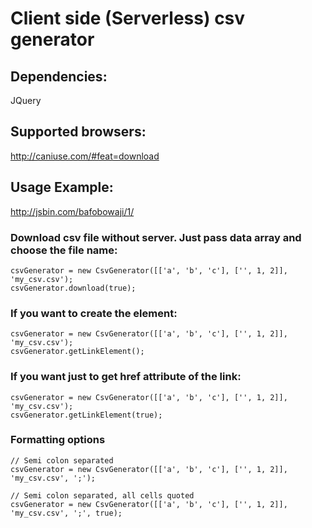 Client side (Serverless) csv generator
=========================


## Dependencies:
JQuery

## Supported browsers:
http://caniuse.com/#feat=download

## Usage Example:

http://jsbin.com/bafobowaji/1/

### Download csv file without server. Just pass data array and choose the file name:
 
    csvGenerator = new CsvGenerator([['a', 'b', 'c'], ['', 1, 2]], 'my_csv.csv');
    csvGenerator.download(true);

### If you want to create the <a/> element:

    csvGenerator = new CsvGenerator([['a', 'b', 'c'], ['', 1, 2]], 'my_csv.csv');
    csvGenerator.getLinkElement();

### If you want just to get href attribute of the link:

    csvGenerator = new CsvGenerator([['a', 'b', 'c'], ['', 1, 2]], 'my_csv.csv');
    csvGenerator.getLinkElement(true);

### Formatting options

    // Semi colon separated
    csvGenerator = new CsvGenerator([['a', 'b', 'c'], ['', 1, 2]], 'my_csv.csv', ';'); 

    // Semi colon separated, all cells quoted
    csvGenerator = new CsvGenerator([['a', 'b', 'c'], ['', 1, 2]], 'my_csv.csv', ';', true); 

    
